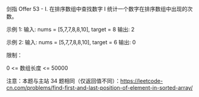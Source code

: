 剑指 Offer 53 - I. 在排序数组中查找数字 I
统计一个数字在排序数组中出现的次数。

示例 1:
输入: nums = [5,7,7,8,8,10], target = 8
输出: 2

示例 2:
输入: nums = [5,7,7,8,8,10], target = 6
输出: 0

限制：

0 <= 数组长度 <= 50000

注意：本题与主站 34 题相同（仅返回值不同）：https://leetcode-cn.com/problems/find-first-and-last-position-of-element-in-sorted-array/